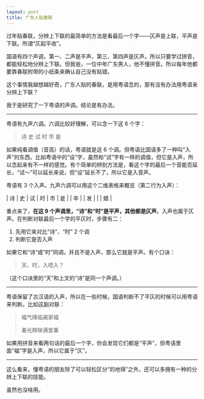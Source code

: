 ```yaml
---
layout: post
title: 广东人贴春联
---
```


过年贴春联，分辨上下联的最简单的方法是看最后一个字——仄声是上联，平声是下联。所谓“仄起平收”。

国语有四个声调，第一、二声是平声，第三、第四声是仄声。所以只要学过拼音，都能轻松地分辨上下联。但我爸，一位中年广东男人，他不懂拼音。所以每年他都要靠春联附带的小纸条来确认自己没有贴错。

这个事情我越想越好奇，广东人贴的春联，是用粤语念的，那有没有办法用粤语来分辨上下联？

我于是研究了一下粤语的声调。结论是有办法。

----

粤语有九声六调。六调比较好理解，可以念一下这 6 个字：

> 诗 史 试 时 市 是

如果纯看调值（音高）的话，粤语就是这 6 个调。但粤语比国语多了一种叫“入声”的东西，比如粤语中的“设”字，虽然和“试”字有一样的调值，但它是入声，所以念起来有不一样的感觉。有个简单的辨别方法是，看这个字的最后一个音能否延长，“试～”可以延长来说，但“设”延长不了，所以它是入音声。

粤语有 3 个入声。九声六调可以用这个二维表格来概览（第二行为入声）：

| 诗 | 史 | 试 | 时 | 市 | 是 |
| 卒 |   | 发 |   |   | 蜡 |

重点来了，**在这 9 个声调里，“诗”和“时”是平声，其他都是仄声**。入声也属于仄声。在判断对联最后一个字的平仄时，步骤有二：

1. 先用它来对比“诗”、“时” 2 个调
2. 判断它是否入声

如果它和“诗”或“时”同调，并且不是入声，那么它就是平声。有个口诀：

> 天、时，入唔入？

（这个口诀里的“天”和上文的“诗”是同一个声调。）

----

粤语保留了古汉语的入声，所以在一些时候，国语判断不了平仄的时候可以用粤语来判断。比如这副对联：

> 福气降临阖家福
>
> 春光辉映满堂春

如果用拼音来看两句话的最后一个字，你会发现它们都是“平声”，但粤语里面“福”字是入声，所以它属于“仄”。

----

这么看来，懂粤语的朋友除了可以轻松区分“的地得”之外，还可以多拥有一种的分辨上下联的技能。

虽然也没啥用。